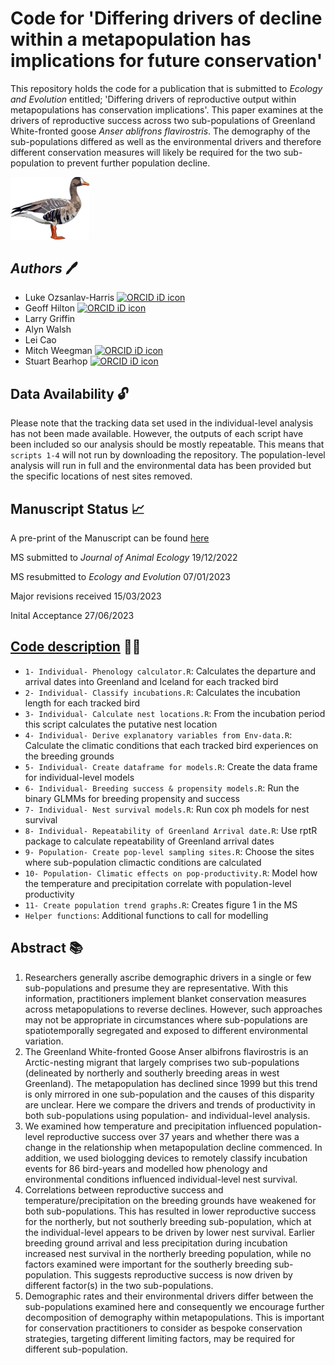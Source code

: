 # Code for 'Differing drivers of decline within a metapopulation has implications for future conservation'

This repository holds the code for a publication that is submitted to *Ecology and Evolution* entitled; 'Differing drivers of reproductive output within metapopulations has conservation implications'. This paper examines at the drivers of reproductive success across two sub-populations of Greenland White-fronted goose *Anser ablifrons flavirostris*. The demography of the sub-populations differed as well as the environmental drivers and therefore different conservation measures will likely be required for the two sub-population to prevent further population decline.

<img src="Pics/whitefrontedgoose.png" id="id" class="class" width=25% height=25% > 

## _Authors_ 🖊️

- Luke Ozsanlav-Harris <a itemprop="sameAs" content="https://orcid.org/0000-0003-3889-6722" href="https://orcid.org/0000-0003-3889-6722" target="orcid.widget" rel="noopener" style="vertical-align:top;"><img src="https://orcid.org/sites/default/files/images/orcid_16x16.png" alt="ORCID iD icon" target="_blank" style="width:1em;margin-right:.5em;"/></a>
- Geoff Hilton <a itemprop="sameAs" content="https://orcid.org/0000-0001-9062-3030" href="https://orcid.org/0000-0001-9062-3030" target="orcid.widget" rel="me noopener noreferrer" style="vertical-align:top;"><img src="https://orcid.org/sites/default/files/images/orcid_16x16.png" alt="ORCID iD icon" style="width:1em;margin-right:.5em;"/></a>
- Larry Griffin
- Alyn Walsh
- Lei Cao
- Mitch Weegman <a itemprop="sameAs" content="https://orcid.org/0000-0003-1633-0920" href="https://orcid.org/0000-0003-1633-0920" target="orcid.widget" rel="me noopener noreferrer" style="vertical-align:top;"><img src="https://orcid.org/sites/default/files/images/orcid_16x16.png" alt="ORCID iD icon" style="width:1em;margin-right:.5em;"/></a>
- Stuart Bearhop <a itemprop="sameAs" content="https://orcid.org/0000-0002-5864-0129" href="https://orcid.org/0000-0002-5864-0129" target="orcid.widget" rel="me noopener noreferrer" style="vertical-align:top;"><img src="https://orcid.org/sites/default/files/images/orcid_16x16.png" alt="ORCID iD icon" style="width:1em;margin-right:.5em;"/></a>

## Data Availability 🔓

Please note that the tracking data set used in the individual-level analysis has not been made available. However, the outputs of each script have been included so our analysis should be mostly repeatable. This means that `scripts 1-4` will not run by downloading the repository. The population-level analysis will run in full and the environmental data has been provided but the specific locations of nest sites removed.


## Manuscript Status 📈

A pre-print of the Manuscript can be found [here](https://www.authorea.com/users/574634/articles/618299-differing-drivers-of-decline-within-a-metapopulation-has-implications-for-future-conservation?commit=5418ddc0fe5199421f4b27a6c2b70ca0a852796c)

MS submitted to *Journal of Animal Ecology* 19/12/2022

MS resubmitted to *Ecology and Evolution* 07/01/2023

Major revisions received 15/03/2023

Inital Acceptance 27/06/2023



## [Code description](Code) 👨‍💻

- `1- Individual- Phenology calculator.R`: Calculates the departure and arrival dates into Greenland and Iceland for each tracked bird                                 
- `2- Individual- Classify incubations.R`: Calculates the incubation length for each tracked bird                     
- `3- Individual- Calculate nest locations.R`: From the incubation period this script calculates the putative nest location                 
- `4- Individual- Derive explanatory variables from Env-data.R`: Calculate the climatic conditions that each tracked bird experiences on the breeding grounds 
- `5- Individual- Create dataframe for models.R`: Create the data frame for individual-level models             
- `6- Individual- Breeding success & propensity models.R`: Run the binary GLMMs for breeding propensity and success    
- `7- Individual- Nest survival models.R`: Run cox ph models for nest survival                     
- `8- Individual- Repeatability of Greenland Arrival date.R`: Use rptR package to calculate repeatability of Greenland arrival dates
- `9- Population- Create pop-level sampling sites.R`: Choose the sites where sub-population climactic conditions are calculated
- `10- Population- Climatic effects on pop-productivity.R`: Model how the temperature and precipitation correlate with population-level productivity    
- `11- Create population trend graphs.R`: Creates figure 1 in the MS
- `Helper functions`: Additional functions to call for modelling


## Abstract 📚

1.	Researchers generally ascribe demographic drivers in a single or few sub-populations and presume they are representative. With this information, practitioners implement blanket conservation measures across metapopulations to reverse declines. However, such approaches may not be appropriate in circumstances where sub-populations are spatiotemporally segregated and exposed to different environmental variation. 
2.	The Greenland White-fronted Goose Anser albifrons flavirostris is an Arctic-nesting migrant that largely comprises two sub-populations (delineated by northerly and southerly breeding areas in west Greenland). The metapopulation has declined since 1999 but this trend is only mirrored in one sub-population and the causes of this disparity are unclear. Here we compare the drivers and trends of productivity in both sub-populations using population- and individual-level analysis. 
3.	We examined how temperature and precipitation influenced population-level reproductive success over 37 years and whether there was a change in the relationship when metapopulation decline commenced. In addition, we used biologging devices to remotely classify incubation events for 86 bird-years and modelled how phenology and environmental conditions influenced individual-level nest survival. 
4.	Correlations between reproductive success and temperature/precipitation on the breeding grounds have weakened for both sub-populations. This has resulted in lower reproductive success for the northerly, but not southerly breeding sub-population, which at the individual-level appears to be driven by lower nest survival. Earlier breeding ground arrival and less precipitation during incubation increased nest survival in the northerly breeding population, while no factors examined were important for the southerly breeding sub-population. This suggests reproductive success is now driven by different factor(s) in the two sub-populations.
5.	Demographic rates and their environmental drivers differ between the sub-populations examined here and consequently we encourage further decomposition of demography within metapopulations. This is important for conservation practitioners to consider as bespoke conservation strategies, targeting different limiting factors, may be required for different sub-population. 

